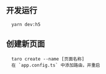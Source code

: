 ## 开发运行

```
  yarn dev:h5
```

## 创建新页面

```
  taro create --name [页面名称]
  在 `app.config.ts` 中添加路由，并重启
```